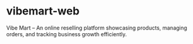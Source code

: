 # vibemart-web
Vibe Mart – An online reselling platform showcasing products, managing orders, and tracking business growth efficiently.

